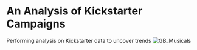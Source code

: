 # An Analysis of Kickstarter Campaigns
Performing analysis on Kickstarter data to uncover trends
![GB_Musicals](nsanchez76/kickstarter-analysis/GB_Musicals.png)
